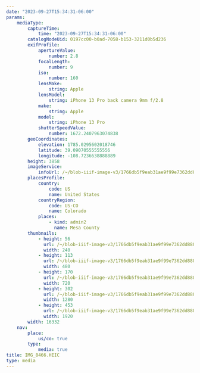 ```yaml
---
date: "2023-09-27T15:34:31-06:00"
params:
    mediaType:
        captureTime:
            time: "2023-09-27T15:34:31-06:00"
        catalogNodeUid: 0197cc00-b0ad-7058-b153-3211d0b5d236
        exifProfile:
            apertureValue:
                number: 2.8
            focalLength:
                number: 9
            iso:
                number: 160
            lensMake:
                string: Apple
            lensModel:
                string: iPhone 13 Pro back camera 9mm f/2.8
            make:
                string: Apple
            model:
                string: iPhone 13 Pro
            shutterSpeedValue:
                number: 1672.2407963074838
        geoCoordinates:
            elevation: 1785.0295602018746
            latitude: 39.09070555555556
            longitude: -108.7236638888889
        height: 3858
        imageService:
            infoUrl: /~/blob-iiif-image-v3/1766db5f9eab31ae9f99e7362dd88879266a71e5a45c24fcbe14da416622d0aa/info.json
        placesProfile:
            country:
                code: US
                name: United States
            countryRegion:
                code: US-CO
                name: Colorado
            places:
                - kind: admin2
                  name: Mesa County
        thumbnails:
            - height: 56
              url: /~/blob-iiif-image-v3/1766db5f9eab31ae9f99e7362dd88879266a71e5a45c24fcbe14da416622d0aa/full/240%2C56/0/default.jpg
              width: 240
            - height: 113
              url: /~/blob-iiif-image-v3/1766db5f9eab31ae9f99e7362dd88879266a71e5a45c24fcbe14da416622d0aa/full/480%2C113/0/default.jpg
              width: 480
            - height: 170
              url: /~/blob-iiif-image-v3/1766db5f9eab31ae9f99e7362dd88879266a71e5a45c24fcbe14da416622d0aa/full/720%2C170/0/default.jpg
              width: 720
            - height: 302
              url: /~/blob-iiif-image-v3/1766db5f9eab31ae9f99e7362dd88879266a71e5a45c24fcbe14da416622d0aa/full/1280%2C302/0/default.jpg
              width: 1280
            - height: 453
              url: /~/blob-iiif-image-v3/1766db5f9eab31ae9f99e7362dd88879266a71e5a45c24fcbe14da416622d0aa/full/1920%2C453/0/default.jpg
              width: 1920
        width: 16332
    nav:
        place:
            us/co: true
        type:
            media: true
title: IMG_8466.HEIC
type: media
---
```


